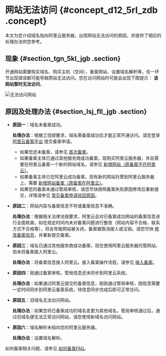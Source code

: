 # 网站无法访问 {#concept_d12_5rl_zdb .concept}

本文为您介绍域名指向阿里云服务器，出现网站无法访问的原因，并提供了相应的处理办法供您参考。

## 现象 {#section_tgn_5kl_jgb .section}

开通网站需要购买域名、购买主机（空间），备案网站、设置域名解析等，任一环节出现错误都可能导致网站无法访问。您在访问网站时可能会出现下图提示： **该网站暂时无法访问**。

![无法访问网站](http://static-aliyun-doc.oss-cn-hangzhou.aliyuncs.com/assets/img/14211/15468536945248_zh-CN.jpg)

## 原因及处理办法 {#section_lsj_fll_jgb .section}

-   **原因一**：域名未备案成功。

    **处理办法**：根据工信部要求，域名需备案成功后才能正常开通访问。请您登录 [阿里云备案平台](http://beian.aliyun.com/) 提交备案申请。

    -   如果您还未备案，请参见 [首次备案](../../../../../intl.zh-CN/备案流程/首次备案.md#)。
    -   如果备案主体已通过其他服务商成功备案，现购买阿里云服务器，并且需要在阿里云备案一个新的网站域名，请参见 [新增网站（原备案不在阿里云）](../../../../../intl.zh-CN/备案流程/新增网站（原备案不在阿里云）.md#)。
    -   如果备案主体已在阿里云成功备案，现有新的网站托管到阿里云服务器上，需要 [新增网站备案（原备案在阿里云）](../../../../../intl.zh-CN/备案流程/新增网站（原备案在阿里云）.md#)。
    -   如果您的备案未通过管局审核，请您尽快按照备案失败原因修改后重新提交，详情请参见 [常见备案申请驳回原因](intl.zh-CN/常见问题/常见备案申请驳回原因.md#)。
-   **原因二**：网站内容与备案信息不符或备案信息不准确。

    **处理办法**：根据相关法律法规要求，阿里云会对已备案成功网站的备案信息进行全面核查。如在规定时间内未对备案问题进行整改（网站内容不合格、联系方式不合格等），将会导致网站被关闭，备案被取消接入或注销。请您尽快 [修改备案信息](../../../../../intl.zh-CN/备案流程/变更备案.md#)，并重新提交备案。

-   **原因三**：域名已通过其他服务商成功备案，现在使用阿里云服务器托管网站，但未将备案接入阿里云。

    **处理办法**：将备案信息接入阿里云。接入备案操作流程，请参见 [接入备案](../../../../../intl.zh-CN/备案流程/接入备案.md#)。

-   **原因四**：刚通过备案审核，管局信息还未同步到阿里云系统。

    **处理办法**：如果通过阿里云提交的备案信息，刚刚通过管局审核，因信息需要一定时间同步到阿里云备案系统，待信息同步完成后即可正常访问。

-   **原因五**：旧域名无法访问网站。

    **处理办法**：如果您将已备案成功的域名变更为其他域名，管局审核通过后，通过旧域名便无法正常访问网站，请您使用新域名访问网站。

-   **原因六**：域名解析未指向您的阿里云服务器。

    **处理办法**：设置域名解析。


如何备案相关问题，请参见 [如何备案FAQ](intl.zh-CN/常见问题/如何备案FAQ.md#)。


